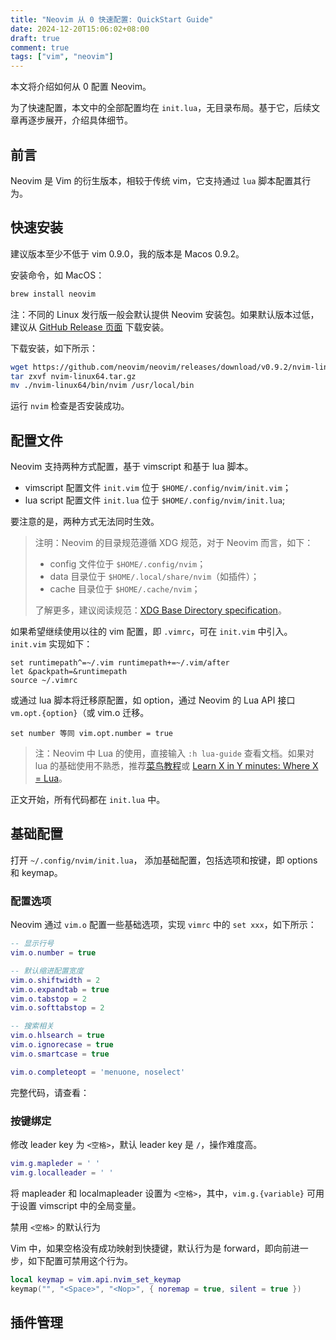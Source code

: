 ```yaml
---
title: "Neovim 从 0 快速配置: QuickStart Guide"
date: 2024-12-20T15:06:02+08:00
draft: true
comment: true
tags: ["vim", "neovim"]
---
```


本文将介绍如何从 0 配置 Neovim。

为了快速配置，本文中的全部配置均在 `init.lua`，无目录布局。基于它，后续文章再逐步展开，介绍具体细节。

## 前言

Neovim 是 Vim 的衍生版本，相较于传统 vim，它支持通过 `lua` 脚本配置其行为。

## 快速安装

建议版本至少不低于 vim 0.9.0，我的版本是 Macos 0.9.2。

安装命令，如 MacOS：

```bash
brew install neovim
```

注：不同的 Linux 发行版一般会默认提供 Neovim 安装包。如果默认版本过低，建议从 [GitHub Release 页面](https://github.com/neovim/neovim/tags) 下载安装。

下载安装，如下所示：

```bash
wget https://github.com/neovim/neovim/releases/download/v0.9.2/nvim-linux64.tar.gz
tar zxvf nvim-linux64.tar.gz
mv ./nvim-linux64/bin/nvim /usr/local/bin
```

运行 `nvim` 检查是否安装成功。

## 配置文件

Neovim 支持两种方式配置，基于 vimscript 和基于 lua 脚本。

- vimscript 配置文件 `init.vim` 位于 `$HOME/.config/nvim/init.vim`；
- lua script 配置文件 `init.lua` 位于 `$HOME/.config/nvim/init.lua`;

要注意的是，两种方式无法同时生效。

> 注明：Neovim 的目录规范遵循 XDG 规范，对于 Neovim 而言，如下：
> - config 文件位于 `$HOME/.config/nvim`；
> - data 目录位于 `$HOME/.local/share/nvim`（如插件）；
> - cache 目录位于 `$HOME/.cache/nvim`；
>
> 了解更多，建议阅读规范：[XDG Base Directory specification](https://specifications.freedesktop.org/basedir-spec/basedir-spec-latest.html)。

如果希望继续使用以往的 vim 配置，即 `.vimrc`，可在 `init.vim` 中引入。`init.vim` 实现如下：

```vim
set runtimepath^=~/.vim runtimepath+=~/.vim/after
let &packpath=&runtimepath
source ~/.vimrc
```

或通过 lua 脚本将迁移原配置，如 option，通过 Neovim 的 Lua API 接口 `vm.opt.{option}`（或 vim.o 迁移。

```vim
set number 等同 vim.opt.number = true
``````

> 注：Neovim 中 Lua 的使用，直接输入 `:h lua-guide` 查看文档。如果对 lua 的基础使用不熟悉，推荐[菜鸟教程](https://www.runoob.com/lua/lua-tutorial.html)或 [Learn X in Y minutes: Where X = Lua](https://learnxinyminutes.com/docs/lua/)。

正文开始，所有代码都在 `init.lua` 中。

## 基础配置

打开 `~/.config/nvim/init.lua`， 添加基础配置，包括选项和按键，即 options 和 keymap。

### 配置选项

Neovim 通过 `vim.o` 配置一些基础选项，实现 `vimrc` 中的 `set xxx`，如下所示：

```lua
-- 显示行号
vim.o.number = true

-- 默认缩进配置宽度
vim.o.shiftwidth = 2
vim.o.expandtab = true
vim.o.tabstop = 2
vim.o.softtabstop = 2

-- 搜索相关
vim.o.hlsearch = true
vim.o.ignorecase = true
vim.o.smartcase = true

vim.o.completeopt = 'menuone, noselect'
```

完整代码，请查看：

### 按键绑定

修改 leader key 为 `<空格>`，默认 leader key 是 `/`，操作难度高。

```lua
vim.g.mapleder = ' '
vim.g.localleader = ' '
```

将 mapleader 和 localmapleader 设置为 `<空格>`，其中，`vim.g.{variable}` 可用于设置 vimscript 中的全局变量。

禁用 `<空格>` 的默认行为

Vim 中，如果空格没有成功映射到快捷键，默认行为是 forward，即向前进一步，如下配置可禁用这个行为。

```lua
local keymap = vim.api.nvim_set_keymap
keymap("", "<Space>", "<Nop>", { noremap = true, silent = true })
```

## 插件管理

